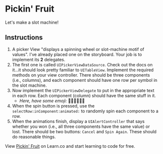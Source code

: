 

# Pickin' Fruit

Let's make a slot machine!

## Instructions

  1. A picker View "displays a spinning wheel or slot-machine motif of values". I've already placed one on the storyboard. Your job is to implement its **2** delegates.
  2. The first one is called `UIPickerViewDataSource`. Check out the docs on it...it should look pretty familiar to `UITableView`. Implement the required methods on your view controller. There should be three components (i.e., columns), and each component should have one row per symbol in the slot machine.
  3. Now implement the `UIPickerViewDelegate` to put in the appropriate text in each row. Each component (column) should have the same stuff in it.
     - *Here, have some emoji:* 🍎🍇🍉🍊🍀💎 
  4. When the spin button is pressed, use the `selectRow:inComponent:animated:` to randomly spin each component to a row.
  5. When the animations finish, display a `UIAlertController` that says whether you won (i.e., all three components have the same value) or lost. There should be two buttons: `Cancel` and `Spin Again`. These should do reasonable things.

<p data-visibility='hidden'>View <a href='https://learn.co/lessons/pickin-fruit' title='Pickin' Fruit'>Pickin' Fruit</a> on Learn.co and start learning to code for free.</p>
